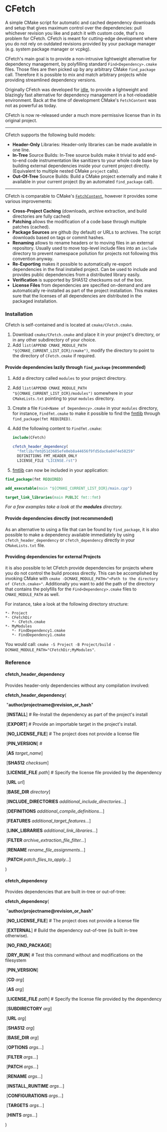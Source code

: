 # CFetch

A simple CMake script for automatic and cached dependency downloads and setup that gives maximum control over the dependencies: pull whichever revision you like and patch it with custom code, that's no problem for CFetch. CFetch is meant for cutting-edge development where you do not rely on outdated revisions provided by your package manager (e.g. system package manager or vcpkg).

CFetch's main goal is to provide a non-intrusive lightweight alternative for dependency management, by polyfilling standard `Find<Dependency>.cmake` files. Those files are then picked up by any arbitrary CMake `find_package` call. Therefore it is possible to mix and match arbitrary projects while providing streamlined dependency versions.

Originally CFetch was developed for [idle](https://github.com/Naios/idle), to provide a lightweight and blazingly fast alternative for dependency management in a hot-reloadable environment. Back at the time of development CMake's `FetchContent` was not as powerful as today.

CFetch is now re-released under a much more permissive license than in its original project.

---

CFetch supports the following build models:

- **Header-Only** Libraries: Header-only libraries can be made available in one line.
- **In-Tree** Source Builds: In-Tree source builds make it trivial to add end-to-end code instrumentation like sanitizers to your whole code base by building external dependencies inside your current project directly. (Equivalent to multiple nested CMake `project` calls).
- **Out-Of-Tree** Source Builds: Build a CMake project externally and make it available in your current project (by an automated `find_package` call).

---

CFetch is comparable to CMake's [`FetchContent`](https://cmake.org/cmake/help/latest/module/FetchContent.html), however it provides some various improvements:

- **Cross-Project Caching** (downloads, archive extraction, and build directories are fully cached)
- **Patching** allows the modification of a code base through multiple patches (cached).
- **Package Sources** are github (by default) or URLs to archives.
  The script downloads based on tags or commit hashes.
- **Renaming** allows to rename headers or to moving files in an external repository. Usually used to move top-level include files into an `include` directory to prevent namespace pollution for projects not following this convention anyway.
- **Re-Exporting** makes it possible to automatically re-export dependencies in the final installed project. Can be used to include and provides public dependencies from a distributed library easily.
- **Verification** is supported by SHA512 checksums out of the box.
- **License Files** from dependencies are specified on-demand and are automatically re-installed as part of the project installation. This makes sure that the licenses of all dependencies are distributed in the packaged installation.

### Installation

CFetch is self-contained and is located at `cmake/CFetch.cmake`.

1. Download `cmake/CFetch.cmake` and place it in your project's directory,
   or in any other subdirectory of your choice.
2. Add `list(APPEND CMAKE_MODULE_PATH "${CMAKE_CURRENT_LIST_DIR}/cmake")`,
   modify the directory to point to the directory of `CFetch.cmake` if required.

#### Provide dependencies lazily through `find_package` (recommended)

1. Add a directory called `modules` to your project directory.

2. Add `list(APPEND CMAKE_MODULE_PATH "${CMAKE_CURRENT_LIST_DIR}/modules")` somewhere in your `CMakeLists.txt` pointing to your `modules` directory.

3. Create a file `Find<Name of Dependency>.cmake` in your `modules` directory, for instance, `Findfmt.cmake` to make it possible to find the [fmtlib](https://github.com/fmtlib/fmt) through `find_package(fmt REQUIRED)`.

4. Add the following content to `Findfmt.cmake`:

   ```cmake
   include(CFetch)
   
   cfetch_header_dependency(
     "fmtlib/fmt@51d3685efe0eb8a44656f9fd5dac6a04f4e58259"
     DEFINITIONS FMT_HEADER_ONLY
     LICENSE_FILE "LICENSE.rst")
   ```
   
5.  [fmtlib](https://github.com/fmtlib/fmt) can now be included in your application:

   ```cmake
   find_package(fmt REQUIRED)
   
   add_executable(main "${CMAKE_CURRENT_LIST_DIR}/main.cpp")
   
   target_link_libraries(main PUBLIC fmt::fmt)
   ```

*For a few examples take a look at the **modules** directory.*

#### Provide dependencies directly (not recommended)

As an alternative to using a file that can be found by `find_package`, it is also possible to make a dependency available immediately by using `cfetch_header_dependency` or `cfetch_dependency` directly in your `CMakeLists.txt` file.

#### Providing dependencies for external Projects

it is also possible to let CFetch provide dependencies for projects where you do not control the build process directly. This can be accomplished by invoking CMake with `cmake -DCMAKE_MODULE_PATH="<Path to the directory of CFetch.cmake>"`. Additionally you want to add the path of the directory that contains the polyfills for the `Find<Dependency>.cmake` files to `CMAKE_MODULE_PATH` as well.

For instance, take a look at the following directory structure:

```
*- Project
*- CFetchDir
   *- CFetch.cmake
*- MyModules
   *- FindDependency1.cmake
   *- FindDependency1.cmake
```

You would call: `cmake -S Project -B Project/build -DCMAKE_MODULE_PATH="CFetchDir;MyModules"`.

### Reference

#### cfetch_header_dependency

Provides header-only dependencies without any compilation involved:

**cfetch_header_dependency**(

​     "**author/projectname@revision_or_hash**"

​    [**INSTALL**] # Re-Install the dependency as part of the project's install

​    [**EXPORT**] # Provide an importable target in the project's install.

​    [**NO_LICENSE_FILE**] # The project does not provide a license file

​    [**PIN_VERSION**] # 

​    [**AS** *target_name*]

​    [**SHA512** *checksum*] 

​    [**LICENSE_FILE** *path*] # Specify the license file provided by the dependency

​    [**URL** *url*]

​    [**BASE_DIR** *directory*]

​    [**INCLUDE_DIRECTORIES** *additional_include_directories...*]

​    [**DEFINITIONS** *additional_compile_definitions...*]

​    [**FEATURES** *additional_target_features...*]

​    [**LINK_LIBRARIES** *additional_link_libraries...*]

​    [**FILTER** *archive_extraction_file_filter...*]

​    [**RENAME** *rename_file_assignments...*]

​    [**PATCH** *patch_files_to_apply...*]

)

#### cfetch_dependency

Provides dependencies that are built in-tree or out-of-tree:

**cfetch_dependency**(

​     "**author/projectname@revision_or_hash**"

​    [**NO_LICENSE_FILE**] # The project does not provide a license file

​    [**EXTERNAL**] # Build the dependency out-of-tree (is built in-tree otherwise).

​    [**NO_FIND_PACKAGE**]

​    [**DRY_RUN**] # Test this command without and modifications on the filesystem

​    [**PIN_VERSION**]

​    [**CD** *arg*]

​    [**AS** *arg*]

​    [**LICENSE_FILE** *path*] # Specify the license file provided by the dependency

​    [**SUBDIRECTORY** *arg*]

​    [**URL** *arg*]

​    [**SHA512** *arg*]

​    [**BASE_DIR** *arg*]

​    [**OPTIONS** *args...*]

​    [**FILTER** *args...*]

​    [**PATCH** *args...*]

​    [**RENAME** *args...*]

​    [**INSTALL_RUNTIME** *args...*]

​    [**CONFIGURATIONS** *args...*]

​    [**TARGETS** *args...*]

​    [**HINTS** *args...*]

)

